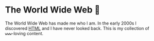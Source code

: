 # The World Wide Web 💎

The World Wide Web has made me who I am. In the early 2000s I discovered [HTML](https://en.wikipedia.org/wiki/HTML) and I have never looked back. This is my collection of `www`-loving content.
